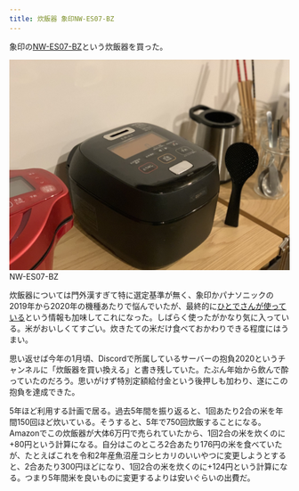 ```yaml
---
title: 炊飯器 象印NW-ES07-BZ
---
```


象印の[NW-ES07-BZ](https://www.amazon.co.jp/dp/B07TWC6C2D?tag=r7kamura07-22)という炊飯器を買った。

![](/images/2020-11-03-rice-cooker.jpg)
NW-ES07-BZ

炊飯器については門外漢すぎて特に選定基準が無く、象印かパナソニックの2019年から2020年の機種あたりで悩んでいたが、最終的に[ひとでさんが使っている](https://blog.sushi.money/entry/2020/07/20/205525)という情報も加味してこれになった。しばらく使ったがかなり気に入っている。米がおいしくてすごい。炊きたての米だけ食べておかわりできる程度にはうまい。

思い返せば今年の1月頃、Discordで所属しているサーバーの抱負2020というチャンネルに「炊飯器を買い換える」と書き残していた。たぶん年始から飲んで酔っていたのだろう。思いがけず特別定額給付金という後押しも加わり、遂にこの抱負を達成できた。

5年ほど利用する計画で居る。過去5年間を振り返ると、1回あたり2合の米を年間150回ほど炊いている。そうすると、5年で750回炊飯することになる。Amazonでこの炊飯器が大体6万円で売られていたから、1回2合の米を炊くのに+80円という計算になる。自分はこのところ2合あたり176円の米を食べていたが、たとえばこれを令和2年産魚沼産コシヒカリのいいやつに変更しようとすると、2合あたり300円ほどになり、1回2合の米を炊くのに+124円という計算になる。つまり5年間米を良いものに変更するよりは安いぐらいの出費だ。
